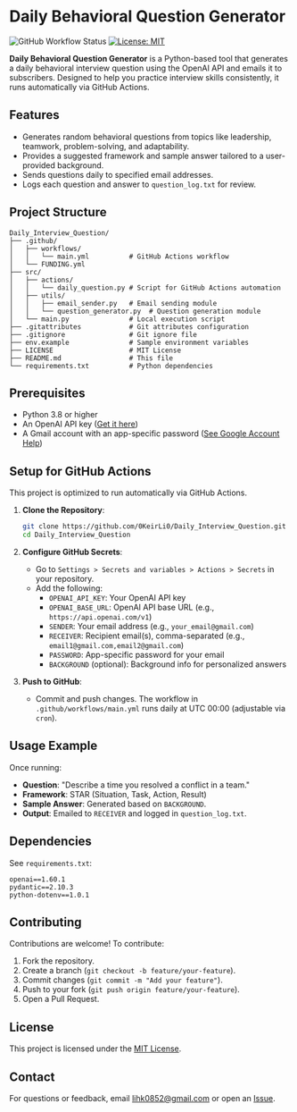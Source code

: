
# Daily Behavioral Question Generator

![GitHub Workflow Status](https://github.com/0KeirLi0/Daily_Interview_Question/actions/workflows/main.yml/badge.svg)
[![License: MIT](https://img.shields.io/badge/License-MIT-yellow.svg)](https://opensource.org/licenses/MIT)

**Daily Behavioral Question Generator** is a Python-based tool that generates a daily behavioral interview question using the OpenAI API and emails it to subscribers. Designed to help you practice interview skills consistently, it runs automatically via GitHub Actions.

## Features
- Generates random behavioral questions from topics like leadership, teamwork, problem-solving, and adaptability.
- Provides a suggested framework and sample answer tailored to a user-provided background.
- Sends questions daily to specified email addresses.
- Logs each question and answer to `question_log.txt` for review.

## Project Structure


```
Daily_Interview_Question/
├── .github/
│   ├── workflows/
│   │   └── main.yml          # GitHub Actions workflow
│   └── FUNDING.yml           
├── src/
│   ├── actions/
│   │   └── daily_question.py # Script for GitHub Actions automation
│   ├── utils/
│   │   ├── email_sender.py   # Email sending module
│   │   └── question_generator.py  # Question generation module
│   └── main.py               # Local execution script
├── .gitattributes            # Git attributes configuration
├── .gitignore                # Git ignore file
├── env.example               # Sample environment variables
├── LICENSE                   # MIT License
├── README.md                 # This file
└── requirements.txt          # Python dependencies
```

## Prerequisites
- Python 3.8 or higher
- An OpenAI API key ([Get it here](https://platform.openai.com/account/api-keys))
- A Gmail account with an app-specific password ([See Google Account Help](https://support.google.com/accounts/answer/185833))

## Setup for GitHub Actions
This project is optimized to run automatically via GitHub Actions.

1. **Clone the Repository**:
   ```bash
   git clone https://github.com/0KeirLi0/Daily_Interview_Question.git
   cd Daily_Interview_Question
   ```

2. **Configure GitHub Secrets**:
   - Go to `Settings > Secrets and variables > Actions > Secrets` in your repository.
   - Add the following:
     - `OPENAI_API_KEY`: Your OpenAI API key
     - `OPENAI_BASE_URL`: OpenAI API base URL (e.g., `https://api.openai.com/v1`)
     - `SENDER`: Your email address (e.g., `your_email@gmail.com`)
     - `RECEIVER`: Recipient email(s), comma-separated (e.g., `email1@gmail.com,email2@gmail.com`)
     - `PASSWORD`: App-specific password for your email
     - `BACKGROUND` (optional): Background info for personalized answers

3. **Push to GitHub**:
   - Commit and push changes. The workflow in `.github/workflows/main.yml` runs daily at UTC 00:00 (adjustable via `cron`).

## Usage Example
Once running:
- **Question**: "Describe a time you resolved a conflict in a team."
- **Framework**: STAR (Situation, Task, Action, Result)
- **Sample Answer**: Generated based on `BACKGROUND`.
- **Output**: Emailed to `RECEIVER` and logged in `question_log.txt`.

## Dependencies
See `requirements.txt`:
```
openai==1.60.1
pydantic==2.10.3
python-dotenv==1.0.1
```

## Contributing
Contributions are welcome! To contribute:
1. Fork the repository.
2. Create a branch (`git checkout -b feature/your-feature`).
3. Commit changes (`git commit -m "Add your feature"`).
4. Push to your fork (`git push origin feature/your-feature`).
5. Open a Pull Request.

## License
This project is licensed under the [MIT License](LICENSE).

## Contact
For questions or feedback, email [lihk0852@gmail.com](mailto:lihk0852@gmail.com) or open an [Issue](https://github.com/0KeirLi0/Daily_Interview_Question/issues).

